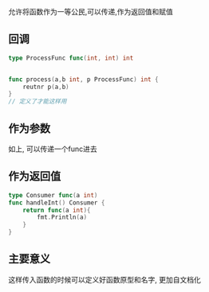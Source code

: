 允许将函数作为一等公民,可以传递,作为返回值和赋值

## 回调
```go
type ProcessFunc func(int, int) int


func process(a,b int, p ProcessFunc) int {
	reutnr p(a,b)
}
// 定义了才能这样用
```
## 作为参数
如上, 可以传递一个func进去

##  作为返回值

```go
type Consumer func(a int) 
func handleInt() Consumer {
	return func(a int){
		fmt.Println(a)
	}
}
```

## 主要意义
这样传入函数的时候可以定义好函数原型和名字, 更加自文档化